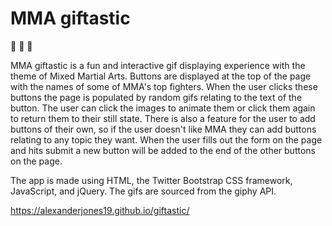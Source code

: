 # MMA giftastic
🥊 🥋 🤼

MMA giftastic is a fun and interactive gif displaying experience with the theme of Mixed Martial Arts. Buttons are displayed at the top of the page with the names of some of MMA's top fighters. When the user clicks these buttons the page is populated by random gifs relating to the text of the button. The user can click the images to animate them or click them again to return them to their still state. There is also a feature for the user to add buttons of their own, so if the user doesn't like MMA they can add buttons relating to any topic they want. When the user fills out the form on the page and hits submit a new button will be added to the end of the other buttons on the page.

The app is made using HTML, the Twitter Bootstrap CSS framework, JavaScript, and jQuery. The gifs are sourced from the giphy API.

https://alexanderjones19.github.io/giftastic/